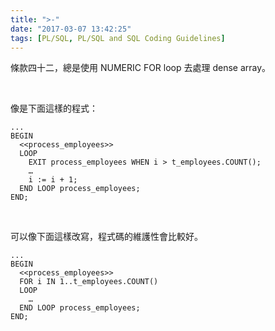 ```yaml
---
title: ">-"
date: "2017-03-07 13:42:25"
tags: [PL/SQL, PL/SQL and SQL Coding Guidelines]
---
```



條款四十二，總是使用 NUMERIC FOR loop 去處理 dense array。  

<!-- More -->

<br/>


像是下面這樣的程式：

```psql
...
BEGIN 
  <<process_employees>> 
  LOOP 
    EXIT process_employees WHEN i > t_employees.COUNT();
    … 
    i := i + 1;
  END LOOP process_employees; 
END;
```

<br/>


可以像下面這樣改寫，程式碼的維護性會比較好。

```psql
...
BEGIN 
  <<process_employees>> 
  FOR i IN 1..t_employees.COUNT() 
  LOOP 
    … 
  END LOOP process_employees; 
END;
```

<br/>
